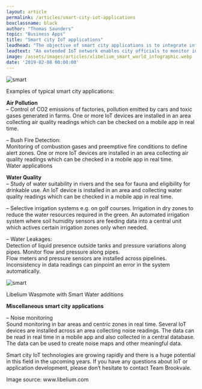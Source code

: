 ```yaml
---
layout: article
permalink: /articles/smart-city-iot-applications
boxclassname: black
author: "Thomas Saunders"
topic: "Business Apps"
title: "Smart city IoT applications"
leadhead: "The objective of smart city applications is to integrate information, communication and decision making seamlessly and in return to improve quality of life."
leadtext: "An extended IoT network enables city officials to monitor infrastructure and make decisions based on collected data. By installing a large number of sensors and IoT devices across the city, waste and inefficiency can be decreased dramatically."
image: /assets/images/articles/xlibelium_smart_world_infographic.webp
date: '2019-02-08 00:00:00'
---
```


<div class="arttext">
<img src="/assets/images/articles/xlibelium_smart_world_infographic.webp" alt="smart" />
    <p>Examples of typical smart city applications:</p>
<p><strong>Air Pollution</strong><br/>
&#8211; Control of CO2 emissions of factories, pollution emitted by cars and toxic gases generated in farms. One or more IoT devices are installed in an area collecting air quality readings which can be checked on a mobile app in real time.</p>
<p>&#8211; Bush Fire Detection:<br/>
Monitoring of combustion gases and preemptive fire conditions to define alert zones. One or more IoT devices are installed in an area collecting air quality readings which can be checked in a mobile app in real time.<br/>
Water applications</p>
<p><strong>Water Quality</strong><br/>
&#8211; Study of water suitability in rivers and the sea for fauna and eligibility for drinkable use. An IoT device is installed in an area and collecting water quality readings which can be checked in a mobile app in real time.</p>
<p>&#8211; Selective irrigation systems e.g. on golf courses. Irrigation in dry zones to reduce the water resources required in the green. An automated irrigation system where soil humidity sensors are feeding data into a central unit which actives certain irrigation zones only when needed.</p>
<p>&#8211; Water Leakages:<br/>
Detection of liquid presence outside tanks and pressure variations along pipes. Monitor flow and pressure along pipes.<br/>
Flow meters and pressure sensors are installed across pipelines. Inconsistency in data readings can pinpoint an error in the system automatically. </p>
<p><div>
<img src="/assets/images/articles/SmartWaterModLibelium.webp" alt="smart" />
<p>Libelium Waspmote with Smart Water additions</p></div></p>
<p><strong>Miscellaneous smart city applications</strong></p>
<p>&#8211; Noise monitoring<br/>
Sound monitoring in bar areas and centric zones in real time. Several IoT devices are installed across an area collecting noise readings. The data can be read in real time in a mobile app and also collected in a central database. The data can be used to create noise maps and other meaningful data.</p>
<p>Smart city IoT technologies are growing rapidly and there is a huge potential in this field in the upcoming years. If you have any questions about IoT or application development, please don’t hesitate to contact Team Brookvale.</p>
<p>Image source: www.libelium.com</p>
</div>